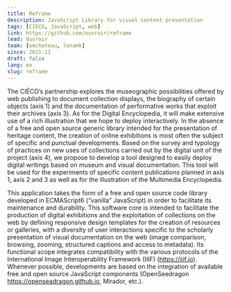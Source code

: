 ```yaml
---
title: Reframe
description: JavaScript Library for visual content presentation
tags: [CIÉCO, JavaScript, web]
link: https://github.com/ouvroir/reframe
lead: Ouvroir
team: [emchateau, lenamk]
since: 2021-11
draft: false
lang: en
slug: reframe
---
```


The CIÉCO’s partnership explores the museographic possibilities offered by web publishing to document collection displays, the biography of certain objects (axis 1) and the documentation of performative works that exploit their archives (axis 3). As for the Digital Encyclopedia, it will make extensive use of a rich illustration that we hope to deploy interactively. In the absence of a free and open source generic library intended for the presentation of heritage content, the creation of online exhibitions is most often the subject of specific and punctual developments. Based on the survey and typology of practices on new uses of collections carried out by the digital unit of the project (axis 4), we propose to develop a tool designed to easily deploy digital writings based on museum and visual documentation. This tool will be used for the experiments of specific content publications planned in axis 1, axis 2 and 3 as well as for the illustration of the Multimedia Encyclopedia.

This application takes the form of a free and open source code library developed in ECMAScript6 (“vanilla” JavaScript) in order to facilitate its maintenance and durability. This software core is intended to facilitate the production of digital exhibitions and the exploitation of collections on the web by defining responsive design templates for the creation of resources or galleries, with a diversity of user interactions specific to the scholarly presentation of visual documentation on the web (image comparison, browsing, zooming, structured captions and access to metadata). Its functional scope integrates compatibility with the various protocols of the International Image Interoperability Framework (IIIF) (https://iiif.io). Whenever possible, developments are based on the integration of available free and open source JavaScript components (OpenSeedragon https://openseadragon.github.io, Mirador, etc.).
